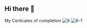 ## Hi there 👋

<!--
**DataHamanal/DataHamanal** is a ✨ _special_ ✨ repository because its `README.md` (this file) appears on your GitHub profile.

Here are some ideas to get you started:

- 🔭 I’m currently working on ...Open AI API
- 🌱 I’m currently learning ... Data storytelling concepts
- 👯 I’m looking to collaborate on ... Open source media marketing
- 🤔 I’m looking for help with ... Coding
- 💬 Ask me about ... Hawaii
- 📫 How to reach me: ... 
- 😄 Pronouns: ...
- ⚡ Fun fact: ... I like sloppy joes!
-->
My Certicates of completion
![6](https://github.com/user-attachments/assets/bd23f2d3-98e9-45bc-b43f-6531ed8fc433)
![6-1](https://github.com/user-attachments/assets/c6b60013-74eb-4124-910b-b601d8f4bf1e)


